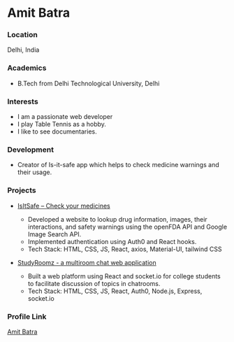 # Amit Batra

### Location

Delhi, India

### Academics

- B.Tech from Delhi Technological University, Delhi

### Interests

- I am a passionate web developer
- I play Table Tennis as a hobby.
- I like to see documentaries.

### Development

- Creator of Is-it-safe app which helps to check medicine warnings and their usage.

### Projects

- [IsItSafe – Check your medicines](https://github.com/amitbatra31/isItSafe/tree/auth0)

  - Developed a website to lookup drug information, images, their interactions, and safety warnings using the openFDA API and Google Image Search API.
  - Implemented authentication using Auth0 and React hooks.
  - Tech Stack: HTML, CSS, JS, React, axios, Material-UI, tailwind CSS

- [StudyRoomz - a multiroom chat web application](https://github.com/Xaier310/Study-Rooms)
  - Built a web platform using React and socket.io for college students to facilitate discussion of topics in chatrooms.
  - Tech Stack: HTML, CSS, JS, React, Auth0, Node.js, Express, socket.io

### Profile Link

[Amit Batra](https://github.com/amitbatra31)
